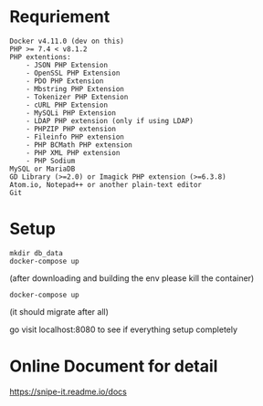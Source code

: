 
# Requriement
    Docker v4.11.0 (dev on this)
    PHP >= 7.4 < v8.1.2
    PHP extentions:
        - JSON PHP Extension
        - OpenSSL PHP Extension
        - PDO PHP Extension
        - Mbstring PHP Extension
        - Tokenizer PHP Extension
        - cURL PHP Extension
        - MySQLi PHP Extension
        - LDAP PHP extension (only if using LDAP)
        - PHPZIP PHP extension
        - Fileinfo PHP extension
        - PHP BCMath PHP extension
        - PHP XML PHP extension
        - PHP Sodium
    MySQL or MariaDB
    GD Library (>=2.0) or Imagick PHP extension (>=6.3.8)
    Atom.io, Notepad++ or another plain-text editor
    Git
# Setup
    mkdir db_data
    docker-compose up
(after downloading and building the env please kill the container)

    docker-compose up

(it should migrate after all)

go visit localhost:8080 to see if everything setup completely

# Online Document for detail
https://snipe-it.readme.io/docs
